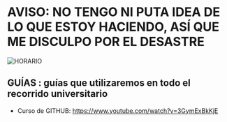 # AVISO:  NO TENGO NI PUTA IDEA DE LO QUE ESTOY HACIENDO, ASÍ QUE ME DISCULPO POR EL DESASTRE

![HORARIO](https://github.com/user-attachments/assets/214a1980-c32d-4e11-9fb4-68908cc19f75)


## GUÍAS : guías que utilizaremos en todo el recorrido universitario 
- Curso de GITHUB: https://www.youtube.com/watch?v=3GymExBkKjE


